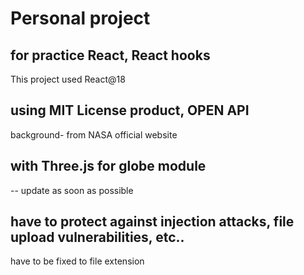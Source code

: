 # Personal project 

## for practice React, React hooks 

This project used React@18 
## using MIT License product, OPEN API

background- from NASA official website 

## with Three.js for globe module

-- update as soon as possible 

## have to protect against injection attacks, file upload vulnerabilities, etc..

have to be fixed to file extension 


